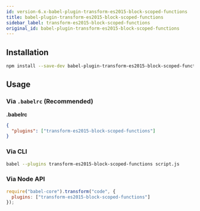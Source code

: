 ```yaml
---
id: version-6.x-babel-plugin-transform-es2015-block-scoped-functions
title: babel-plugin-transform-es2015-block-scoped-functions
sidebar_label: transform-es2015-block-scoped-functions
original_id: babel-plugin-transform-es2015-block-scoped-functions
---
```


## Installation

```sh
npm install --save-dev babel-plugin-transform-es2015-block-scoped-functions
```

## Usage

### Via `.babelrc` (Recommended)

**.babelrc**

```json
{
  "plugins": ["transform-es2015-block-scoped-functions"]
}
```

### Via CLI

```sh
babel --plugins transform-es2015-block-scoped-functions script.js
```

### Via Node API

```javascript
require("babel-core").transform("code", {
  plugins: ["transform-es2015-block-scoped-functions"]
});
```

